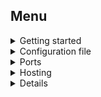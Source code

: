 ## Menu

<details>
  <summary>Getting started</summary>

- [Introduction](docs/GettingStarted.md#intro)
- [System requirements](docs/GettingStarted.md#requirements)
- [Installation](docs/GettingStarted.md#install)
- [Login](docs/GettingStarted.md#login)
- [Project Initialization](docs/GettingStarted.md#init)
- [Launching a project in the cloud](docs/GettingStarted.md#deploy)
</details>

<details>
  <summary>Configuration file</summary>

- [Example configuration file](docs/ConfigFile.md#config-file-ex)
- [Top level configuration file fields](docs/ConfigFile.md#top-level-props)
- [Service configuration fields](docs/ConfigFile.md#service-level-props)
- [Using your own domain](docs/ConfigFile.md#custom-domain)
</details>

<details>
<summary>Ports</summary>

- [Configuration](docs/Ports.md#configuration)
- [Web server setup](docs/Ports.md#web-server)
</details>

<details>
  <summary>Hosting</summary>
  
- [Node.js](docs/HostingNode.md)
- [Rust](docs/HostingRust.md)
- [Python](docs/HostingPython.md)
- [PHP](docs/HostingPhp.md)
- [Golang](docs/HostingGolang.md)
</details>

<details>
<summary>Details</summary>

- [Changelog](docs/CHANGELOG.md)
</details>
